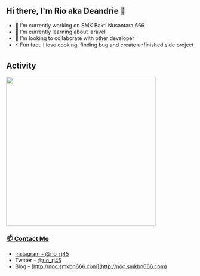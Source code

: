## Hi there, I'm Rio aka Deandrie 👋
- 🔭 I’m currently working on SMK Bakti Nusantara 666
- 🌱 I’m currently learning about laravel
- 👯 I’m looking to collaborate with other developer
- ⚡ Fun fact: I love cooking, finding bug and create unfinished side project 

## Activity
<a href="https://github.com/neushepa/neushepa">
  <img align="center" width="400" src="https://github-readme-stats.vercel.app/api/wakatime?username=neushepa&theme=react&layout=compact" />

### 📫 Contact Me
- Instagram - [@rio_rj45](https://www.instagram.com/rio_rj45/)
- Twitter - [@rio_rj45](https://twitter.com/rio_rj45)
- Blog - [http://noc.smkbn666.com](http://noc.smkbn666.com)
